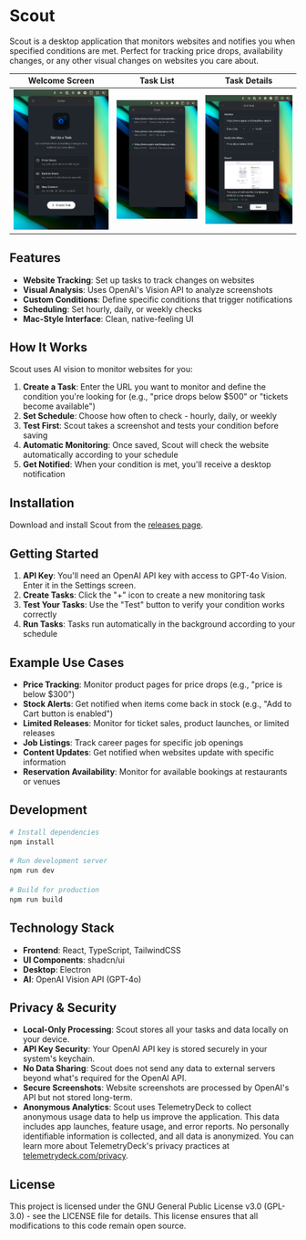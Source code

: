 # Scout

Scout is a desktop application that monitors websites and notifies you when specified conditions are met. Perfect for tracking price drops, availability changes, or any other visual changes on websites you care about.

| Welcome Screen | Task List | Task Details |
|:-------------:|:---------:|:------------:|
| ![Welcome Screen](/public/01_welcome@2x.png) | ![Task List](/public/02_list@2x.png) | ![Task Details](/public/03_task@2x.png) |

## Features

- **Website Tracking**: Set up tasks to track changes on websites
- **Visual Analysis**: Uses OpenAI's Vision API to analyze screenshots
- **Custom Conditions**: Define specific conditions that trigger notifications
- **Scheduling**: Set hourly, daily, or weekly checks
- **Mac-Style Interface**: Clean, native-feeling UI

## How It Works

Scout uses AI vision to monitor websites for you:

1. **Create a Task**: Enter the URL you want to monitor and define the condition you're looking for (e.g., "price drops below $500" or "tickets become available")
2. **Set Schedule**: Choose how often to check - hourly, daily, or weekly
3. **Test First**: Scout takes a screenshot and tests your condition before saving
4. **Automatic Monitoring**: Once saved, Scout will check the website automatically according to your schedule
5. **Get Notified**: When your condition is met, you'll receive a desktop notification

## Installation

Download and install Scout from the [releases page](https://github.com/gustavscirulis/scout/releases).

## Getting Started

1. **API Key**: You'll need an OpenAI API key with access to GPT-4o Vision. Enter it in the Settings screen.
2. **Create Tasks**: Click the "+" icon to create a new monitoring task
3. **Test Your Tasks**: Use the "Test" button to verify your condition works correctly
4. **Run Tasks**: Tasks run automatically in the background according to your schedule

## Example Use Cases

- **Price Tracking**: Monitor product pages for price drops (e.g., "price is below $300")
- **Stock Alerts**: Get notified when items come back in stock (e.g., "Add to Cart button is enabled")
- **Limited Releases**: Monitor for ticket sales, product launches, or limited releases
- **Job Listings**: Track career pages for specific job openings
- **Content Updates**: Get notified when websites update with specific information
- **Reservation Availability**: Monitor for available bookings at restaurants or venues

## Development

```bash
# Install dependencies
npm install

# Run development server
npm run dev

# Build for production
npm run build
```

## Technology Stack

- **Frontend**: React, TypeScript, TailwindCSS
- **UI Components**: shadcn/ui
- **Desktop**: Electron
- **AI**: OpenAI Vision API (GPT-4o)

## Privacy & Security

- **Local-Only Processing**: Scout stores all your tasks and data locally on your device.
- **API Key Security**: Your OpenAI API key is stored securely in your system's keychain.
- **No Data Sharing**: Scout does not send any data to external servers beyond what's required for the OpenAI API.
- **Secure Screenshots**: Website screenshots are processed by OpenAI's API but not stored long-term.
- **Anonymous Analytics**: Scout uses TelemetryDeck to collect anonymous usage data to help us improve the application. This data includes app launches, feature usage, and error reports. No personally identifiable information is collected, and all data is anonymized. You can learn more about TelemetryDeck's privacy practices at [telemetrydeck.com/privacy](https://telemetrydeck.com/privacy).

## License

This project is licensed under the GNU General Public License v3.0 (GPL-3.0) - see the LICENSE file for details. This license ensures that all modifications to this code remain open source.

